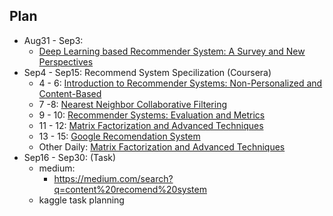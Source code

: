 ## Plan
* Aug31 - Sep3:
  * [Deep Learning based Recommender System: A Survey and New Perspectives](https://arxiv.org/pdf/1707.07435.pdf)
* Sep4 - Sep15: Recommend System Specilization (Coursera)
  * 4 - 6: [Introduction to Recommender Systems: Non-Personalized and Content-Based](https://www.coursera.org/learn/recommender-systems-introduction/home/welcome)
  * 7 -8: [Nearest Neighbor Collaborative Filtering](https://www.coursera.org/learn/collaborative-filtering/home/welcome)
  * 9 - 10: [Recommender Systems: Evaluation and Metrics](https://www.coursera.org/learn/recommender-metrics/home/welcome)
  * 11 - 12: [Matrix Factorization and Advanced Techniques](https://www.coursera.org/learn/matrix-factorization/home/welcome)
  * 13 - 15: [Google Recomendation System](https://www.youtube.com/channel/UCQgBXHmV9BTQEIobCFt7TSQ/videos)
  * Other Daily: [Matrix Factorization and Advanced Techniques](https://www.coursera.org/learn/matrix-factorization/home/welcome)
* Sep16 - Sep30: (Task)
  * medium:
    * https://medium.com/search?q=content%20recomend%20system
  * kaggle task planning
